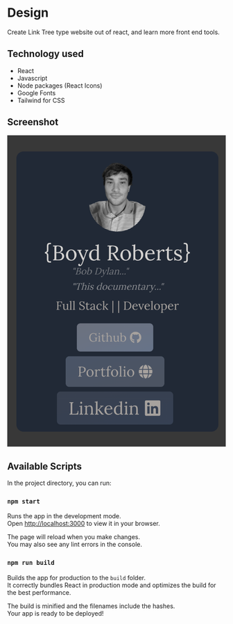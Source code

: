 # Design

Create Link Tree type website out of react, and learn more front end tools.

## Technology used
* React
* Javascript
* Node packages (React Icons)
* Google Fonts
* Tailwind for CSS

## Screenshot
![img](/src/assets/imgs/LinkxSC.png)

## Available Scripts

In the project directory, you can run:

### `npm start`

Runs the app in the development mode.\
Open [http://localhost:3000](http://localhost:3000) to view it in your browser.

The page will reload when you make changes.\
You may also see any lint errors in the console.


### `npm run build`

Builds the app for production to the `build` folder.\
It correctly bundles React in production mode and optimizes the build for the best performance.

The build is minified and the filenames include the hashes.\
Your app is ready to be deployed!


